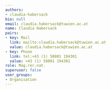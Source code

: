 ```yaml
---
authors:
- claudia-habersack
bio: null
email: claudia.habersack@tuwien.ac.at
name: Claudia Habersack
pairs:
- key: Mail
  link: mailto:claudia.habersack@tuwien.ac.at
  value: claudia.habersack@tuwien.ac.at
- key: Phone
  link: tel:+43 (1) 58801 194301
  value: +43 (1) 58801 194301
role: Mag.rer.nat.
superuser: false
user_groups:
- Organisation
---
```

